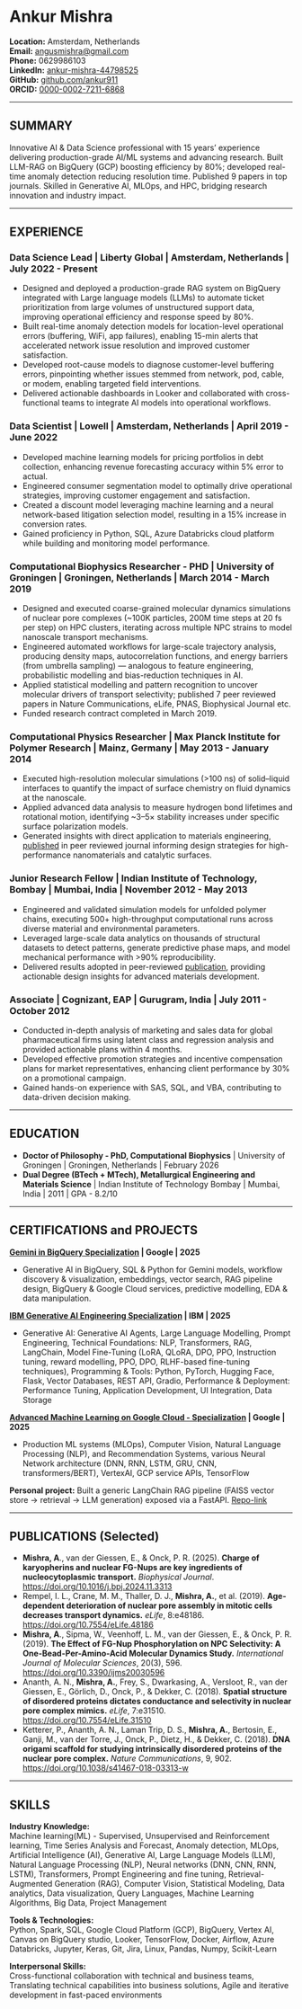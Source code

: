# Ankur Mishra

**Location:** Amsterdam, Netherlands  
**Email:** angusmishra@gmail.com  
**Phone:** 0629986103  
**LinkedIn:** [ankur-mishra-44798525](https://www.linkedin.com/in/ankur-mishra-44798525/)  
**GitHub:** [github.com/ankur911](https://github.com/ankur911)  
**ORCID:** [0000-0002-7211-6868](https://orcid.org/0000-0002-7211-6868)

---

## SUMMARY

Innovative AI & Data Science professional with 15 years’ experience delivering production-grade AI/ML systems and advancing research. Built LLM-RAG on BigQuery (GCP) boosting efficiency by 80%; developed real-time anomaly detection reducing resolution time. Published 9 papers in top journals. Skilled in Generative AI, MLOps, and HPC, bridging research innovation and industry impact.

---

## EXPERIENCE

### Data Science Lead | Liberty Global | Amsterdam, Netherlands | July 2022 - Present
- Designed and deployed a production-grade RAG system on BigQuery integrated with Large language models (LLMs) to automate ticket prioritization from large volumes of unstructured support data, improving operational efficiency and response speed by 80%.
- Built real-time anomaly detection models for location-level operational errors (buffering, WiFi, app failures), enabling 15-min alerts that accelerated network issue resolution and improved customer satisfaction.
- Developed root-cause models to diagnose customer-level buffering errors, pinpointing whether issues stemmed from network, pod, cable, or modem, enabling targeted field interventions.
- Delivered actionable dashboards in Looker and collaborated with cross-functional teams to integrate AI models into operational workflows.

### Data Scientist | Lowell | Amsterdam, Netherlands | April 2019 - June 2022
- Developed machine learning models for pricing portfolios in debt collection, enhancing revenue forecasting accuracy within 5% error to actual.
- Engineered consumer segmentation model to optimally drive operational strategies, improving customer engagement and satisfaction.
- Created a discount model leveraging machine learning and a neural network-based litigation selection model, resulting in a 15% increase in conversion rates.
- Gained proficiency in Python, SQL, Azure Databricks cloud platform while building and monitoring model performance.

### Computational Biophysics Researcher - PHD | University of Groningen | Groningen, Netherlands | March 2014 - March 2019
- Designed and executed coarse-grained molecular dynamics simulations of nuclear pore complexes (~100K particles, 200M time steps at 20 fs per step) on HPC clusters, iterating across multiple NPC strains to model nanoscale transport mechanisms.
- Engineered automated workflows for large-scale trajectory analysis, producing density maps, autocorrelation functions, and energy barriers (from umbrella sampling) — analogous to feature engineering, probabilistic modelling and bias-reduction techniques in AI.
- Applied statistical modelling and pattern recognition to uncover molecular drivers of transport selectivity; published 7 peer reviewed papers in Nature Communications, eLife, PNAS, Biophysical Journal etc.
- Funded research contract completed in March 2019.

### Computational Physics Researcher | Max Planck Institute for Polymer Research | Mainz, Germany | May 2013 - January 2014
- Executed high-resolution molecular simulations (>100 ns) of solid–liquid interfaces to quantify the impact of surface chemistry on fluid dynamics at the nanoscale.
- Applied advanced data analysis to measure hydrogen bond lifetimes and rotational motion, identifying ~3–5× stability increases under specific surface polarization models.
- Generated insights with direct application to materials engineering, [published](https://iopscience.iop.org/article/10.1088/0953-8984/26/24/244102) in peer reviewed journal informing design strategies for high-performance nanomaterials and catalytic surfaces.

### Junior Research Fellow | Indian Institute of Technology, Bombay | Mumbai, India | November 2012 - May 2013
- Engineered and validated simulation models for unfolded polymer chains, executing 500+ high-throughput computational runs across diverse material and environmental parameters.
- Leveraged large-scale data analytics on thousands of structural datasets to detect patterns, generate predictive phase maps, and model mechanical performance with >90% reproducibility.
- Delivered results adopted in peer-reviewed [publication](https://doi.org/10.1002/mats.201300154), providing actionable design insights for advanced materials development.

### Associate | Cognizant, EAP | Gurugram, India | July 2011 - October 2012
- Conducted in-depth analysis of marketing and sales data for global pharmaceutical firms using latent class and regression analysis and provided actionable plans within 4 months.
- Developed effective promotion strategies and incentive compensation plans for market representatives, enhancing client performance by 30% on a promotional campaign.
- Gained hands-on experience with SAS, SQL, and VBA, contributing to data-driven decision making.

---

## EDUCATION

- **Doctor of Philosophy - PhD, Computational Biophysics** | University of Groningen | Groningen, Netherlands | February 2026
- **Dual Degree (BTech + MTech), Metallurgical Engineering and Materials Science** | Indian Institute of Technology Bombay | Mumbai, India | 2011 | GPA - 8.2/10

---

## CERTIFICATIONS and PROJECTS

**[Gemini in BigQuery Specialization](https://coursera.org/share/0117f55fe21d22a0a37559084b44d7ed) | Google | 2025**
- Generative AI in BigQuery, SQL & Python for Gemini models, workflow discovery & visualization, embeddings, vector search, RAG pipeline design, BigQuery & Google Cloud services, predictive modelling, EDA & data manipulation.

**[IBM Generative AI Engineering Specialization](https://www.coursera.org/account/accomplishments/professional-cert/8DKGL1RJB0QX?utm_source=link&utm_medium=certificate&utm_content=cert_image&utm_campaign=sharing_cta&utm_product=prof) | IBM | 2025**
- Generative AI: Generative AI Agents, Large Language Modelling, Prompt Engineering, Technical Foundations: NLP, Transformers, RAG, LangChain, Model Fine-Tuning (LoRA, QLoRA, DPO, PPO, Instruction tuning, reward modelling, PPO, DPO, RLHF-based fine-tuning techniques), Programming & Tools: Python, PyTorch, Hugging Face, Flask, Vector Databases, REST API, Gradio, Performance & Deployment: Performance Tuning, Application Development, UI Integration, Data Storage

**[Advanced Machine Learning on Google Cloud - Specialization](https://coursera.org/share/fd835cf51cb88b0e7bdd8cee8adc39b8) | Google | 2025**
- Production ML systems (MLOps), Computer Vision, Natural Language Processing (NLP), and Recommendation Systems, various Neural Network architecture (DNN, RNN, LSTM, GRU, CNN, transformers/BERT), VertexAI, GCP service APIs, TensorFlow

**Personal project:** Built a generic LangChain RAG pipeline (FAISS vector store → retrieval → LLM generation) exposed via a FastAPI. [Repo-link](https://github.com/ankur911/rag_llm_generic.git)

---

## PUBLICATIONS (Selected)

- **Mishra, A**., van der Giessen, E., & Onck, P. R. (2025). **Charge of karyopherins and nuclear FG-Nups are key ingredients of nucleocytoplasmic transport.** *Biophysical Journal*. https://doi.org/10.1016/j.bpj.2024.11.3313
- Rempel, I. L., Crane, M. M., Thaller, D. J., **Mishra, A.**, et al. (2019). **Age-dependent deterioration of nuclear pore assembly in mitotic cells decreases transport dynamics.** *eLife*, 8:e48186. https://doi.org/10.7554/eLife.48186
- **Mishra, A**., Sipma, W., Veenhoff, L. M., van der Giessen, E., & Onck, P. R. (2019). **The Effect of FG-Nup Phosphorylation on NPC Selectivity: A One-Bead-Per-Amino-Acid Molecular Dynamics Study.** *International Journal of Molecular Sciences*, 20(3), 596. https://doi.org/10.3390/ijms20030596
- Ananth, A. N., **Mishra, A.**, Frey, S., Dwarkasing, A., Versloot, R., van der Giessen, E., Görlich, D., Onck, P., & Dekker, C. (2018). **Spatial structure of disordered proteins dictates conductance and selectivity in nuclear pore complex mimics.** *eLife*, 7:e31510. https://doi.org/10.7554/eLife.31510
- Ketterer, P., Ananth, A. N., Laman Trip, D. S., **Mishra, A.**, Bertosin, E., Ganji, M., van der Torre, J., Onck, P., Dietz, H., & Dekker, C. (2018). **DNA origami scaffold for studying intrinsically disordered proteins of the nuclear pore complex.** *Nature Communications*, 9, 902. https://doi.org/10.1038/s41467-018-03313-w

---

## SKILLS

**Industry Knowledge:**  
Machine learning(ML) - Supervised, Unsupervised and Reinforcement learning, Time Series Analysis and Forecast, Anomaly detection, MLOps, Artificial Intelligence (AI), Generative AI, Large Language Models (LLM), Natural Language Processing (NLP), Neural networks (DNN, CNN, RNN, LSTM), Transformers, Prompt Engineering and fine tuning, Retrieval-Augmented Generation (RAG), Computer Vision, Statistical Modeling, Data analytics, Data visualization, Query Languages, Machine Learning Algorithms, Big Data, Project Management

**Tools & Technologies:**  
Python, Spark, SQL, Google Cloud Platform (GCP), BigQuery, Vertex AI, Canvas on BigQuery studio, Looker, TensorFlow, Docker, Airflow, Azure Databricks, Jupyter, Keras, Git, Jira, Linux, Pandas, Numpy, Scikit-Learn

**Interpersonal Skills:**  
Cross-functional collaboration with technical and business teams, Translating technical capabilities into business solutions, Agile and iterative development in fast-paced environments
